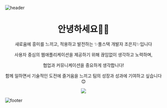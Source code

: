 ![header](https://capsule-render.vercel.app/api?type=waving&color=ADBAE3&height=150&section=header&text=Geumji_Github&fontColor=4D377B&fontSize=50&animation=fadeIn&fontAlignY=35)

<h1 align="center">안녕하세요🙋‍♀️</h1>
<div align="center">
 <p>새로움에 흥미를 느끼고, 적용하고 발전하는 ✨풀스택 개발자 조은지✨입니다</p>
 <p>사용자 중심의 웹애플리케이션을 제공하기 위해 끊임없이 생각하고 노력하며,</p>
 <p>협업과 커뮤니케이션을 중요하게 생각합니다!</p>
 <p>함께 일하면서 기술적인 도전에 즐거움을 느끼고 팀의 성장과 성과에 기여하고 싶습니다😊</p>
  <img src="https://github-readme-stats.vercel.app/api/top-langs/?username=geumji-jo&layout=compact" />
</div>

![footer](https://capsule-render.vercel.app/api?type=waving&color=D0C8E6&height=150&section=footer)
